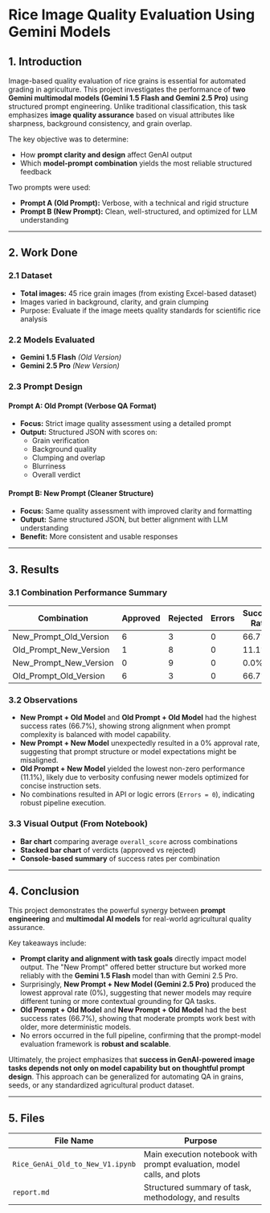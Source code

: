 # Rice Image Quality Evaluation Using Gemini Models

## 1. Introduction

Image-based quality evaluation of rice grains is essential for automated grading in agriculture. This project investigates the performance of **two Gemini multimodal models (Gemini 1.5 Flash and Gemini 2.5 Pro)** using structured prompt engineering. Unlike traditional classification, this task emphasizes **image quality assurance** based on visual attributes like sharpness, background consistency, and grain overlap.

The key objective was to determine:
- How **prompt clarity and design** affect GenAI output
- Which **model-prompt combination** yields the most reliable structured feedback

Two prompts were used:

- **Prompt A (Old Prompt):** Verbose, with a technical and rigid structure  
- **Prompt B (New Prompt):** Clean, well-structured, and optimized for LLM understanding

---

## 2. Work Done

### 2.1 Dataset

- **Total images:** 45 rice grain images (from existing Excel-based dataset)
- Images varied in background, clarity, and grain clumping
- Purpose: Evaluate if the image meets quality standards for scientific rice analysis

### 2.2 Models Evaluated

- **Gemini 1.5 Flash** *(Old Version)*
- **Gemini 2.5 Pro** *(New Version)*

### 2.3 Prompt Design

#### Prompt A: Old Prompt (Verbose QA Format)

- **Focus:** Strict image quality assessment using a detailed prompt
- **Output:** Structured JSON with scores on:
  - Grain verification
  - Background quality
  - Clumping and overlap
  - Blurriness
  - Overall verdict

#### Prompt B: New Prompt (Cleaner Structure)

- **Focus:** Same quality assessment with improved clarity and formatting
- **Output:** Same structured JSON, but better alignment with LLM understanding
- **Benefit:** More consistent and usable responses

---

## 3. Results

### 3.1 Combination Performance Summary

| Combination              | Approved | Rejected | Errors | Success Rate |
|--------------------------|----------|----------|--------|---------------|
| New_Prompt_Old_Version   | 6        | 3        | 0      | 66.7%         |
| Old_Prompt_New_Version   | 1        | 8        | 0      | 11.1%         |
| New_Prompt_New_Version   | 0        | 9        | 0      | 0.0%          |
| Old_Prompt_Old_Version   | 6        | 3        | 0      | 66.7%         |

### 3.2 Observations

- **New Prompt + Old Model** and **Old Prompt + Old Model** had the highest success rates (66.7%), showing strong alignment when prompt complexity is balanced with model capability.
- **New Prompt + New Model** unexpectedly resulted in a 0% approval rate, suggesting that prompt structure or model expectations might be misaligned.
- **Old Prompt + New Model** yielded the lowest non-zero performance (11.1%), likely due to verbosity confusing newer models optimized for concise instruction sets.
- No combinations resulted in API or logic errors (`Errors = 0`), indicating robust pipeline execution.

### 3.3 Visual Output (From Notebook)

- **Bar chart** comparing average `overall_score` across combinations
- **Stacked bar chart** of verdicts (approved vs rejected)
- **Console-based summary** of success rates per combination
---

## 4. Conclusion

This project demonstrates the powerful synergy between **prompt engineering** and **multimodal AI models** for real-world agricultural quality assurance.

Key takeaways include:

- **Prompt clarity and alignment with task goals** directly impact model output. The "New Prompt" offered better structure but worked more reliably with the **Gemini 1.5 Flash** model than with Gemini 2.5 Pro.
- Surprisingly, **New Prompt + New Model (Gemini 2.5 Pro)** produced the lowest approval rate (0%), suggesting that newer models may require different tuning or more contextual grounding for QA tasks.
- **Old Prompt + Old Model** and **New Prompt + Old Model** had the best success rates (66.7%), showing that moderate prompts work best with older, more deterministic models.
- No errors occurred in the full pipeline, confirming that the prompt-model evaluation framework is **robust and scalable**.

Ultimately, the project emphasizes that **success in GenAI-powered image tasks depends not only on model capability but on thoughtful prompt design**. This approach can be generalized for automating QA in grains, seeds, or any standardized agricultural product dataset.

---

## 5. Files

| File Name                                    | Purpose                                                                 |
|---------------------------------------------|-------------------------------------------------------------------------|
| `Rice_GenAi_Old_to_New_V1.ipynb`            | Main execution notebook with prompt evaluation, model calls, and plots |
| `report.md`              | Structured summary of task, methodology, and results                   |
